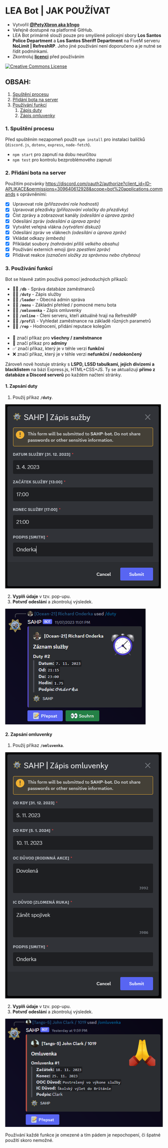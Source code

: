 # LEA Bot | JAK POUŽÍVAT
- Vytvořil **[@PetyXbron aka b1ngo](https://github.com/PetyXbron/)**
- Veřejně dostupné na platformě GitHub.
- LEA Bot primárně slouží pouze pro smyšlené policejní sbory **Los Santos Police Department** a **Los Santos Sheriff Department** na FiveM serveru **NoLimit | RefreshRP**. Jeho jiné používání není doporučeno a je nutné se řídit podmínkami.
- Zkontroluj **[licenci](/LICENSE.md)** před používáním

[![Creative Commons License](https://i.creativecommons.org/l/by-nc-nd/4.0/88x31.png)](http://creativecommons.org/licenses/by-nc-nd/4.0/)

## OBSAH:
1. [Spuštění procesu](#1-spuštění-procesu)
2. [Přidání bota na server](#2-přidání-bota-na-server)
3. [Používání funkcí](#3-používání-funkcí)
    1. [Zápis duty](#1-zapsání-duty)
    2. [Zápis omluvenky](#2-zapsání-omluvenky)


### 1. Spuštění procesu
Před spuštěním nezapomeň použít `npm install` pro instalaci balíčků (`discord.js`, `dotenv`, `express`, `node-fetch`).
- `npm start` pro zapnutí na dobu neurčitou
- `npm test` pro kontrolu bezproblémového zapnutí

### 2. Přidání bota na server
Použitím pozvánky https://discord.com/oauth2/authorize?client_id=ID-APLIKACE&permissions=309640612928&scope=bot%20applications.commands s oprávněními:
- [x] Upravovat role *(přiřazování role hodnosti)*
- [x] Upravovat přezdívky *(přiřazování volačky do přezdívky)*
- [x] Číst zprávy a zobrazovat kanály *(odesílání a úprava zpráv)*
- [x] Odesílání zpráv *(odesílání a úprava zpráv)*
- [x] Vytvářet veřejná vlákna *(vytváření diskuzí)*
- [x] Odesílání zpráv ve vláknech *(odesílání a úprava zpráv)*
- [x] Vkládat odkazy *(embeds)*
- [x] Přikládat soubory *(nahrávání příliš velkého obsahu)*
- [x] Používání externích emoji *(pro zpestření zpráv)*
- [x] Přidávat reakce *(označení složky za správnou nebo chybnou)*

### 3. Používání funkcí
Bot se hlavně zatím používá pomocí jednoduchých příkazů:
- 👮✅ **`/db`** - Správa databáze zaměstnanců
- 🫡✅ **`/duty`** - Zápis služby
- 👮✅ **`/leader`** - Obecná admin správa
- 🫡✅ **`/menu`** - Základní přehled / pomocné menu bota
- 🫡✅ **`/omluvenka`** - Zápis omluvenky
- 🫡✅ **`/online`** - Členi serveru, kteří aktuálně hrají na RefreshRP
- 🫡✅ **`/profil`** - Vyhledat zaměstnance na základě různých parametrů
- 🫡❌ **`/rep`** - Hodnocení, přidání reputace kolegům
####
- 🫡 značí příkaz pro **všechny / zaměstnance**
- 👮 značí příkaz pro **adminy**
- ✅ značí příkaz, který je v téhle verzi **funkční**
- ❌ značí příkaz, který je v téhle verzi **nefunkční / nedokončený**

Zároveň nově hostuje stránky s **LSPD, LSSD tabulkami, jejich divizemi a blacklistem** na bázi Express.js, HTML+CSS+JS.
Ty se aktualizují **přímo z databáze a Discord serverů** po každém načtení stránky.

#### 1. Zapsání duty
1. Použij příkaz **`/duty`**.

![Duty pop-up ukázka](/assets/duty-modal.png)

2. **Vyplň údaje** v tzv. pop-upu.
3. **Potvrď odeslání** a zkontroluj výsledek.

![Duty embed ukázka](/assets/duty-embed.png)

#### 2. Zapsání omluvenky
1. Použij příkaz **`/omluvenka`**.

![Omluvenka pop-up ukázka](/assets/apology-modal.png)

2. **Vyplň údaje** v tzv. pop-upu.
3. **Potvrď odeslání** a zkontroluj výsledek.

![Omluvenka embed ukázka](/assets/apology-embed.png)

Použivání každé funkce je omezené a tím pádem je nepochopení, či špatné použití skoro nemožné.